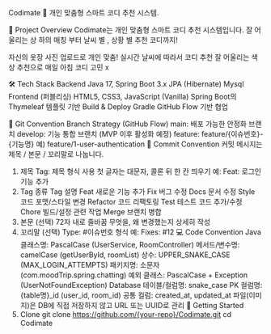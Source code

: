 Codimate 👔
개인 맞춤형 스마트 코디 추천 시스템.

📌 Project Overview
Codimate는 개인 맞춤형 스마트 코디 추천 시스템입니다. 잘 어울리는 상 하의 매칭 부터 날씨 별 , 상황 별 추천 코디까지!

자신의 옷장 사진 업로드로 개인 맞춤!
실시간 날씨에 따라서 코디 추천
잘 어울리는 색상 추천으로 매일 아침 코디 고민 x

🛠️ Tech Stack
Backend
Java 17, Spring Boot 3.x
JPA (Hibernate)
Mysql
Frontend (퍼블리싱)
HTML5, CSS3, JavaScript (Vanilla)
Spring Boot의 Thymeleaf 템플릿 기반
Build & Deploy
Gradle
GitHub Flow 기반 협업

🔀 Git Convention
Branch Strategy (GitHub Flow)
main: 배포 가능한 안정화 브랜치
develop: 기능 통합 브랜치 (MVP 이후 활성화 예정)
feature: feature/{이슈번호}-{기능명}
예) feature/1-user-authentication
📝 Commit Convention
커밋 메시지는 제목 / 본문 / 꼬리말로 나눕니다.

1) 제목
Tag: 제목 형식 사용
첫 글자는 대문자, 콜론 뒤 한 칸 띄우기
예: Feat: 로그인 기능 추가
2) Tag 종류
Tag	설명
Feat	새로운 기능 추가
Fix	버그 수정
Docs	문서 수정
Style	코드 포맷/스타일 변경
Refactor	코드 리팩토링
Test	테스트 코드 추가/수정
Chore	빌드/설정 관련 작업
Merge	브랜치 병합
3) 본문 (선택)
72자 내로 줄바꿈
무엇을, 왜 변경했는지 상세히 작성
4) 꼬리말 (선택)
Type: #이슈번호 형식
예: Fixes: #12
💻 Code Convention
Java
클래스명: PascalCase (UserService, RoomController)
메서드/변수명: camelCase (getUserById, roomList)
상수: UPPER_SNAKE_CASE (MAX_LOGIN_ATTEMPTS)
패키지명: 소문자 (com.moodTrip.spring.chatting)
예외 클래스: PascalCase + Exception (UserNotFoundException)
Database
테이블/컬럼명: snake_case
PK 컬럼명: {table명}_id (user_id, room_id)
공통 컬럼: created_at, updated_at
파일(이미지)은 DB에 직접 저장하지 않고 URL 또는 UUID로 관리
🚀 Getting Started
1) Clone
git clone https://github.com/{your-repo}/Codimate.git
cd Codimate
